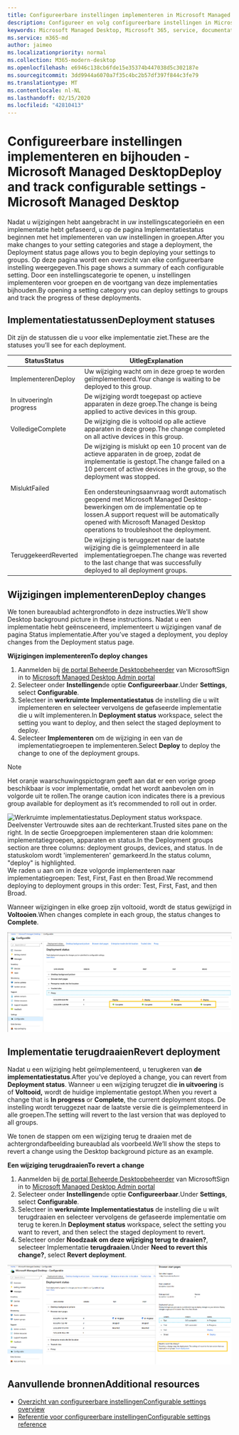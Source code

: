 ```yaml
---
title: Configureerbare instellingen implementeren in Microsoft Managed Desktop
description: Configureer en volg configureerbare instellingen in Microsoft Managed Desktop.
keywords: Microsoft Managed Desktop, Microsoft 365, service, documentatie, implementeren, gefaseerde implementatie, configureerbare instellingen
ms.service: m365-md
author: jaimeo
ms.localizationpriority: normal
ms.collection: M365-modern-desktop
ms.openlocfilehash: e6946c138cb6fde15e35374b447038d5c302187e
ms.sourcegitcommit: 3dd9944a6070a7f35c4bc2b57df397f844c3fe79
ms.translationtype: MT
ms.contentlocale: nl-NL
ms.lasthandoff: 02/15/2020
ms.locfileid: "42810413"
---
```

# <a name="deploy-and-track-configurable-settings---microsoft-managed-desktop"></a><span data-ttu-id="855ec-104">Configureerbare instellingen implementeren en bijhouden - Microsoft Managed Desktop</span><span class="sxs-lookup"><span data-stu-id="855ec-104">Deploy and track configurable settings - Microsoft Managed Desktop</span></span>

<span data-ttu-id="855ec-105">Nadat u wijzigingen hebt aangebracht in uw instellingscategorieën en een implementatie hebt gefaseerd, u op de pagina Implementatiestatus beginnen met het implementeren van uw instellingen in groepen.</span><span class="sxs-lookup"><span data-stu-id="855ec-105">After you make changes to your setting categories and stage a deployment, the Deployment status page allows you to begin deploying your settings to groups.</span></span> <span data-ttu-id="855ec-106">Op deze pagina wordt een overzicht van elke configureerbare instelling weergegeven.</span><span class="sxs-lookup"><span data-stu-id="855ec-106">This page shows a summary of each configurable setting.</span></span> <span data-ttu-id="855ec-107">Door een instellingscategorie te openen, u instellingen implementeren voor groepen en de voortgang van deze implementaties bijhouden.</span><span class="sxs-lookup"><span data-stu-id="855ec-107">By opening a setting category you can deploy settings to groups and track the progress of these deployments.</span></span>

## <a name="deployment-statuses"></a><span data-ttu-id="855ec-108">Implementatiestatussen</span><span class="sxs-lookup"><span data-stu-id="855ec-108">Deployment statuses</span></span> 

<span data-ttu-id="855ec-109">Dit zijn de statussen die u voor elke implementatie ziet.</span><span class="sxs-lookup"><span data-stu-id="855ec-109">These are the statuses you’ll see for each deployment.</span></span>

<span data-ttu-id="855ec-110">Status</span><span class="sxs-lookup"><span data-stu-id="855ec-110">Status</span></span>  | <span data-ttu-id="855ec-111">Uitleg</span><span class="sxs-lookup"><span data-stu-id="855ec-111">Explanation</span></span> 
--- | --- 
<span data-ttu-id="855ec-112">Implementeren</span><span class="sxs-lookup"><span data-stu-id="855ec-112">Deploy</span></span> | <span data-ttu-id="855ec-113">Uw wijziging wacht om in deze groep te worden geïmplementeerd.</span><span class="sxs-lookup"><span data-stu-id="855ec-113">Your change is waiting to be deployed to this group.</span></span>
<span data-ttu-id="855ec-114">In uitvoering</span><span class="sxs-lookup"><span data-stu-id="855ec-114">In progress</span></span> | <span data-ttu-id="855ec-115">De wijziging wordt toegepast op actieve apparaten in deze groep.</span><span class="sxs-lookup"><span data-stu-id="855ec-115">The change is being applied to active devices in this group.</span></span> 
<span data-ttu-id="855ec-116">Volledige</span><span class="sxs-lookup"><span data-stu-id="855ec-116">Complete</span></span> | <span data-ttu-id="855ec-117">De wijziging die is voltooid op alle actieve apparaten in deze groep.</span><span class="sxs-lookup"><span data-stu-id="855ec-117">The change completed on all active devices in this group.</span></span> 
<span data-ttu-id="855ec-118">Mislukt</span><span class="sxs-lookup"><span data-stu-id="855ec-118">Failed</span></span> | <span data-ttu-id="855ec-119">De wijziging is mislukt op een 10 procent van de actieve apparaten in de groep, zodat de implementatie is gestopt.</span><span class="sxs-lookup"><span data-stu-id="855ec-119">The change failed on a 10 percent of active devices in the group, so the deployment was stopped.</span></span><br><br> <span data-ttu-id="855ec-120">Een ondersteuningsaanvraag wordt automatisch geopend met Microsoft Managed Desktop-bewerkingen om de implementatie op te lossen.</span><span class="sxs-lookup"><span data-stu-id="855ec-120">A support request will be automatically opened with Microsoft Managed Desktop operations to troubleshoot the deployment.</span></span> 
<span data-ttu-id="855ec-121">Teruggekeerd</span><span class="sxs-lookup"><span data-stu-id="855ec-121">Reverted</span></span> | <span data-ttu-id="855ec-122">De wijziging is teruggezet naar de laatste wijziging die is geïmplementeerd in alle implementatiegroepen.</span><span class="sxs-lookup"><span data-stu-id="855ec-122">The change was reverted to the last change that was successfully deployed to all deployment groups.</span></span>

## <a name="deploy-changes"></a><span data-ttu-id="855ec-123">Wijzigingen implementeren</span><span class="sxs-lookup"><span data-stu-id="855ec-123">Deploy changes</span></span>

<span data-ttu-id="855ec-124">We tonen bureaublad achtergrondfoto in deze instructies.</span><span class="sxs-lookup"><span data-stu-id="855ec-124">We’ll show Desktop background picture in these instructions.</span></span> <span data-ttu-id="855ec-125">Nadat u een implementatie hebt geënsceneerd, implementeert u wijzigingen vanaf de pagina Status implementatie.</span><span class="sxs-lookup"><span data-stu-id="855ec-125">After you’ve staged a deployment, you deploy changes from the Deployment status page.</span></span> 

<span data-ttu-id="855ec-126">**Wijzigingen implementeren**</span><span class="sxs-lookup"><span data-stu-id="855ec-126">**To deploy changes**</span></span>

1. <span data-ttu-id="855ec-127">Aanmelden bij [de portal Beheerde Desktopbeheerder](https://aka.ms/mwaasportal) van Microsoft</span><span class="sxs-lookup"><span data-stu-id="855ec-127">Sign in to [Microsoft Managed Desktop Admin portal](https://aka.ms/mwaasportal)</span></span>
2. <span data-ttu-id="855ec-128">Selecteer onder **Instellingen**de optie **Configureerbaar**.</span><span class="sxs-lookup"><span data-stu-id="855ec-128">Under **Settings**, select **Configurable**.</span></span>
3. <span data-ttu-id="855ec-129">Selecteer in **werkruimte Implementatiestatus** de instelling die u wilt implementeren en selecteer vervolgens de gefaseerde implementatie die u wilt implementeren.</span><span class="sxs-lookup"><span data-stu-id="855ec-129">In **Deployment status** workspace, select the setting you want to deploy, and then select the staged deployment to deploy.</span></span>
4. <span data-ttu-id="855ec-130">Selecteer **Implementeren** om de wijziging in een van de implementatiegroepen te implementeren.</span><span class="sxs-lookup"><span data-stu-id="855ec-130">Select **Deploy** to deploy the change to one of the deployment groups.</span></span>

> [!NOTE] 
> <span data-ttu-id="855ec-131">Het oranje waarschuwingspictogram geeft aan dat er een vorige groep beschikbaar is voor implementatie, omdat het wordt aanbevolen om in volgorde uit te rollen.</span><span class="sxs-lookup"><span data-stu-id="855ec-131">The orange caution icon indicates there is a previous group available for deployment as it’s recommended to roll out in order.</span></span> 

<span data-ttu-id="855ec-132">![Werkruimte implementatiestatus.</span><span class="sxs-lookup"><span data-stu-id="855ec-132">![Deployment status workspace.</span></span> <span data-ttu-id="855ec-133">Deelvenster Vertrouwde sites aan de rechterkant.</span><span class="sxs-lookup"><span data-stu-id="855ec-133">Trusted sites pane on the right.</span></span> <span data-ttu-id="855ec-134">In de sectie Groepgroepen implementeren staan drie kolommen: implementatiegroepen, apparaten en status.</span><span class="sxs-lookup"><span data-stu-id="855ec-134">In the Deployment groups section are three columns: deployment groups, devices, and status.</span></span> <span data-ttu-id="855ec-135">In de statuskolom wordt 'implementeren' gemarkeerd.](../../media/1deployedit.png)</span><span class="sxs-lookup"><span data-stu-id="855ec-135">In the status column, "deploy" is highlighted.](../../media/1deployedit.png)</span></span>
<span data-ttu-id="855ec-136">We raden u aan om in deze volgorde implementeren naar implementatiegroepen: Test, First, Fast en then Broad.</span><span class="sxs-lookup"><span data-stu-id="855ec-136">We recommend deploying to deployment groups in this order: Test, First, Fast, and then Broad.</span></span> 

<span data-ttu-id="855ec-137">Wanneer wijzigingen in elke groep zijn voltooid, wordt de status gewijzigd in **Voltooien**.</span><span class="sxs-lookup"><span data-stu-id="855ec-137">When changes complete in each group, the status changes to **Complete**.</span></span>

![Implementatiestatuswerkruimte met kolommen voor datum bijgewerkt, versie, test, eerste, snel en breed.](../../media/2completeedit.png)

## <a name="revert-deployment"></a><span data-ttu-id="855ec-140">Implementatie terugdraaien</span><span class="sxs-lookup"><span data-stu-id="855ec-140">Revert deployment</span></span>

<span data-ttu-id="855ec-141">Nadat u een wijziging hebt geïmplementeerd, u terugkeren van **de implementatiestatus**.</span><span class="sxs-lookup"><span data-stu-id="855ec-141">After you’ve deployed a change, you can revert from **Deployment status**.</span></span> <span data-ttu-id="855ec-142">Wanneer u een wijziging terugzet die **in uitvoering** is of **Voltooid,** wordt de huidige implementatie gestopt.</span><span class="sxs-lookup"><span data-stu-id="855ec-142">When you revert a change that is **In progress** or **Complete**, the current deployment stops.</span></span> <span data-ttu-id="855ec-143">De instelling wordt teruggezet naar de laatste versie die is geïmplementeerd in alle groepen.</span><span class="sxs-lookup"><span data-stu-id="855ec-143">The setting will revert to the last version that was deployed to all groups.</span></span> 

<span data-ttu-id="855ec-144">We tonen de stappen om een wijziging terug te draaien met de achtergrondafbeelding bureaublad als voorbeeld.</span><span class="sxs-lookup"><span data-stu-id="855ec-144">We’ll show the steps to revert a change using the Desktop background picture as an example.</span></span> 

<span data-ttu-id="855ec-145">**Een wijziging terugdraaien**</span><span class="sxs-lookup"><span data-stu-id="855ec-145">**To revert a change**</span></span>
1. <span data-ttu-id="855ec-146">Aanmelden bij [de portal Beheerde Desktopbeheerder](https://aka.ms/mwaasportal) van Microsoft</span><span class="sxs-lookup"><span data-stu-id="855ec-146">Sign in to [Microsoft Managed Desktop Admin portal](https://aka.ms/mwaasportal)</span></span>
2. <span data-ttu-id="855ec-147">Selecteer onder **Instellingen**de optie **Configureerbaar**.</span><span class="sxs-lookup"><span data-stu-id="855ec-147">Under **Settings**, select **Configurable**.</span></span>
3. <span data-ttu-id="855ec-148">Selecteer in **werkruimte Implementatiestatus** de instelling die u wilt terugdraaien en selecteer vervolgens de gefaseerde implementatie om terug te keren.</span><span class="sxs-lookup"><span data-stu-id="855ec-148">In **Deployment status** workspace, select the setting you want to revert, and then select the staged deployment to revert.</span></span>
4. <span data-ttu-id="855ec-149">Selecteer onder **Noodzaak om deze wijziging terug te draaien?**, selecteer Implementatie **terugdraaien**.</span><span class="sxs-lookup"><span data-stu-id="855ec-149">Under **Need to revert this change?**, select **Revert deployment**.</span></span>

![Werkruimte implementatiestatus.](../../media/3revert.png) 

## <a name="additional-resources"></a><span data-ttu-id="855ec-153">Aanvullende bronnen</span><span class="sxs-lookup"><span data-stu-id="855ec-153">Additional resources</span></span>
- [<span data-ttu-id="855ec-154">Overzicht van configureerbare instellingen</span><span class="sxs-lookup"><span data-stu-id="855ec-154">Configurable settings overview</span></span>](config-setting-overview.md)
- [<span data-ttu-id="855ec-155">Referentie voor configureerbare instellingen</span><span class="sxs-lookup"><span data-stu-id="855ec-155">Configurable settings reference</span></span>](config-setting-ref.md) 
